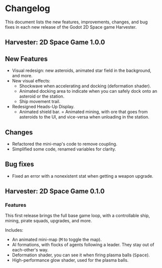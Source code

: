# Changelog

This document lists the new features, improvements, changes, and bug fixes in each new release of the Godot 2D Space game Harvester.

## Harvester: 2D Space Game 1.0.0

## New Features

- Visual redesign: new asteroids, animated star field in the background, and more.
- New visual effects:
    - Shockwave when accelerating and docking (deformation shader).
    - Animated docking area to indicate when you can safely dock onto an asteroid or the station.
    - Ship movement trail.
- Redesigned Heads-Up Display.
    - Animated shield bar.
    = Animated mining, with ore that goes from asteroids to the UI, and vice-versa when unloading in the station.

## Changes

- Refactored the mini-map's code to remove coupling.
- Simplified some code, renamed variables for clarity.

## Bug fixes

- Fixed an error with a nonexistent stat when getting a weapon upgrade.

## Harvester: 2D Space Game 0.1.0

### Features

This first release brings the full base game loop, with a controllable ship, mining, pirate squads, upgrades, and more.

Includes:

- An animated mini-map (<kbd>M</kbd> to toggle the map).
- AI formations, with flocks of agents following a leader. They stay out of each-other's way.
- Deformation shader, you can see it when firing plasma balls (<kbd>Space</kbd>).
- High-performance glow shader, used for the plasma balls.
